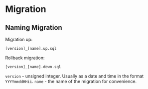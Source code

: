 # Migration

## Naming Migration

Migration up:

```plain
[version]_[name].up.sql
```

Rollback migration:

```plain
[version]_[name].down.sql
```

`version` - unsigned integer. Usually as a date and time in the format `YYYYmmddHHii`.
`name` - the name of the migration for convenience.
